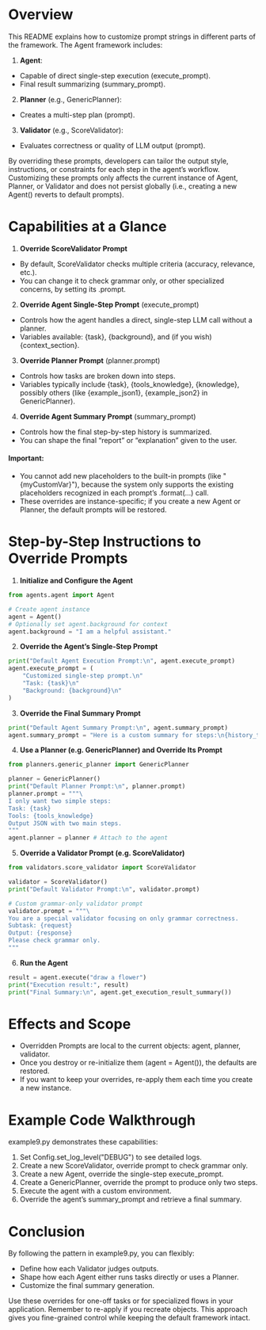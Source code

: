 # Overview

This README explains how to customize prompt strings in different parts of the framework. The Agent framework includes:

1. **Agent**:

- Capable of direct single-step execution (execute_prompt).
- Final result summarizing (summary_prompt).

2. **Planner** (e.g., GenericPlanner):

- Creates a multi-step plan (prompt).

3. **Validator** (e.g., ScoreValidator):

- Evaluates correctness or quality of LLM output (prompt).

By overriding these prompts, developers can tailor the output style, instructions, or constraints for each step in the agent’s workflow. Customizing these prompts only affects the current instance of Agent, Planner, or Validator and does not persist globally (i.e., creating a new Agent() reverts to default prompts).

# Capabilities at a Glance

1. **Override ScoreValidator Prompt**

- By default, ScoreValidator checks multiple criteria (accuracy, relevance, etc.).
- You can change it to check grammar only, or other specialized concerns, by setting its .prompt.

2. **Override Agent Single-Step Prompt** (execute_prompt)

- Controls how the agent handles a direct, single-step LLM call without a planner.
- Variables available: {task}, {background}, and (if you wish) {context_section}.

3. **Override Planner Prompt** (planner.prompt)

- Controls how tasks are broken down into steps.
- Variables typically include {task}, {tools_knowledge}, {knowledge}, possibly others (like {example_json1}, {example_json2} in GenericPlanner).

4. **Override Agent Summary Prompt** (summary_prompt)

- Controls how the final step-by-step history is summarized.
- You can shape the final “report” or “explanation” given to the user.

#### Important:

- You cannot add new placeholders to the built-in prompts (like "{myCustomVar}"), because the system only supports the existing placeholders recognized in each prompt’s .format(...) call.
- These overrides are instance-specific; if you create a new Agent or Planner, the default prompts will be restored.

# Step-by-Step Instructions to Override Prompts

1. **Initialize and Configure the Agent**

```python
from agents.agent import Agent

# Create agent instance
agent = Agent()
# Optionally set agent.background for context
agent.background = "I am a helpful assistant."
```

2. **Override the Agent’s Single-Step Prompt**

```python
print("Default Agent Execution Prompt:\n", agent.execute_prompt)
agent.execute_prompt = (
    "Customized single-step prompt.\n"
    "Task: {task}\n"
    "Background: {background}\n"
)
```

3. **Override the Final Summary Prompt**

```python
print("Default Agent Summary Prompt:\n", agent.summary_prompt)
agent.summary_prompt = "Here is a custom summary for steps:\n{history_text}"
```

4. **Use a Planner (e.g. GenericPlanner) and Override Its Prompt**

```python
from planners.generic_planner import GenericPlanner

planner = GenericPlanner()
print("Default Planner Prompt:\n", planner.prompt)
planner.prompt = """\
I only want two simple steps:
Task: {task}
Tools: {tools_knowledge}
Output JSON with two main steps.
"""
agent.planner = planner # Attach to the agent
```

5. **Override a Validator Prompt (e.g. ScoreValidator)**

```python
from validators.score_validator import ScoreValidator

validator = ScoreValidator()
print("Default Validator Prompt:\n", validator.prompt)

# Custom grammar-only validator prompt
validator.prompt = """\
You are a special validator focusing on only grammar correctness.
Subtask: {request}
Output: {response}
Please check grammar only.
"""
```

6. **Run the Agent**

```python
result = agent.execute("draw a flower")
print("Execution result:", result)
print("Final Summary:\n", agent.get_execution_result_summary())
```

# Effects and Scope

- Overridden Prompts are local to the current objects: agent, planner, validator.
- Once you destroy or re-initialize them (agent = Agent()), the defaults are restored.
- If you want to keep your overrides, re-apply them each time you create a new instance.

# Example Code Walkthrough

example9.py demonstrates these capabilities:

1. Set Config.set_log_level("DEBUG") to see detailed logs.
2. Create a new ScoreValidator, override prompt to check grammar only.
3. Create a new Agent, override the single-step execute_prompt.
4. Create a GenericPlanner, override the prompt to produce only two steps.
5. Execute the agent with a custom environment.
6. Override the agent’s summary_prompt and retrieve a final summary.

# Conclusion

By following the pattern in example9.py, you can flexibly:

- Define how each Validator judges outputs.
- Shape how each Agent either runs tasks directly or uses a Planner.
- Customize the final summary generation.

Use these overrides for one-off tasks or for specialized flows in your application. Remember to re-apply if you recreate objects. This approach gives you fine-grained control while keeping the default framework intact.
